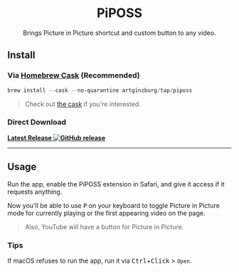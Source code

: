 <h1 align="center">
   PiPOSS
</h1>

<p align="center">
   Brings Picture in Picture shortcut and custom button to any video.
</p>

## Install

### Via [Homebrew Cask](//brew.sh) (Recommended)

```ps1
brew install --cask --no-quarantine artginzburg/tap/piposs
```

> Check out [the cask][cask] if you're interested.

### Direct Download

**[Latest Release ![GitHub release](https://img.shields.io/github/release/artginzburg/piposs?label=%20)](//github.com/artginzburg/PiPOSS/releases/latest/download/PiPOSS.zip)**

---

## Usage

Run the app, enable the PiPOSS extension in Safari, and give it access if it requests anything.

Now you'll be able to use <kbd>P</kbd> on your keyboard to toggle Picture in Picture mode for currently playing or the first appearing video on the page.

> Also, YouTube will have a button for Picture in Picture.

### Tips
If macOS refuses to run the app, run it via <kbd>Ctrl</kbd>+<kbd>Click</kbd> > `Open`.

[cask]: https://github.com/artginzburg/homebrew-tap/blob/main/Casks/piposs.rb
